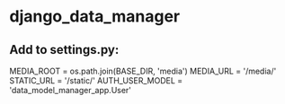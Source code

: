# django_data_manager
## Add to settings.py:
MEDIA_ROOT = os.path.join(BASE_DIR, 'media')
MEDIA_URL = '/media/'
STATIC_URL = '/static/'
AUTH_USER_MODEL = 'data_model_manager_app.User'
